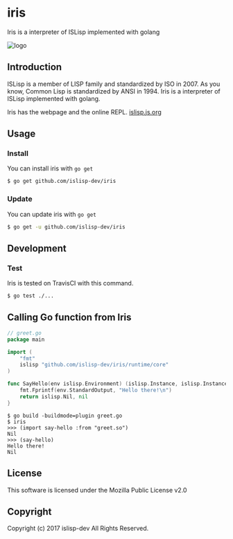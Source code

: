 # iris

Iris is a interpreter of ISLisp implemented with golang

![logo](logo.png)

## Introduction

ISLisp is a member of LISP family and standardized by ISO in 2007.
As you know, Common Lisp is standardized by ANSI in 1994.
Iris is a interpreter of ISLisp implemented with golang.

Iris has the webpage and the online REPL. [islisp.js.org](https://islisp.js.org)

## Usage

### Install

You can install iris with `go get`

```bash
$ go get github.com/islisp-dev/iris
```

### Update

You can update iris with `go get`

```bash
$ go get -u github.com/islisp-dev/iris
```

## Development

### Test

Iris is tested on TravisCI with this command.

```
$ go test ./...
```

## Calling Go function from Iris

```go
// greet.go
package main

import (
    "fmt"
    islisp "github.com/islisp-dev/iris/runtime/core"
)

func SayHello(env islisp.Environment) (islisp.Instance, islisp.Instance) {
    fmt.Fprintf(env.StandardOutput, "Hello there!\n")
    return islisp.Nil, nil
}
```

```
$ go build -buildmode=plugin greet.go
$ iris
>>> (import say-hello :from "greet.so")
Nil
>>> (say-hello)
Hello there!
Nil
```


## License
This software is licensed under the Mozilla Public License v2.0

## Copyright
Copyright (c) 2017 islisp-dev All Rights Reserved.
